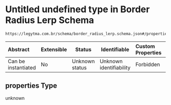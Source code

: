 # Untitled undefined type in Border Radius Lerp Schema

```txt
https://legytma.com.br/schema/border_radius_lerp.schema.json#/properties
```




| Abstract            | Extensible | Status         | Identifiable            | Custom Properties | Additional Properties | Access Restrictions | Defined In                                                                                          |
| :------------------ | ---------- | -------------- | ----------------------- | :---------------- | --------------------- | ------------------- | --------------------------------------------------------------------------------------------------- |
| Can be instantiated | No         | Unknown status | Unknown identifiability | Forbidden         | Allowed               | none                | [border_radius_lerp.schema.json\*](../schema/border_radius_lerp.schema.json) |

## properties Type

unknown
